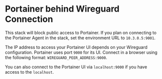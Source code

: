 # Portainer behind Wireguard Connection
This stack will block public access to Portainer. If you plan on connecting to the Portainer Agent in the stack, set the environment URL to `10.3.0.5:9001`.

The IP address to access your Portainer UI depends on your Wireguard configuration. Portainer uses port `9000` for its UI. Connect in a browser using the following format: `WIREGUARD_PEER_ADDRESS:9000`. 

You can also connect to the Portainer UI via `localhost:9000` if you have access to the `localhost`.